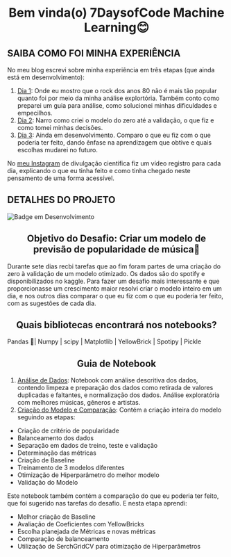 <h1 align="center"> Bem vinda(o) 7DaysofCode Machine Learning😊 </h1>

## SAIBA COMO FOI MINHA EXPERIÊNCIA

No meu blog escrevi sobre minha experiência em três etapas (que ainda está em desenvolvimento):
1. [Dia 1](https://medium.com/@KaueAbb/7days-of-code-analisando-os-dados-a84e08ab13fc): Onde eu mostro que o rock dos anos 80 não é mais tão popular quanto foi por meio da minha análise explortória. Também conto como preparei um guia para análise, como solucionei minhas dificuldades e empecilhos.
2. [Dia 2](https://medium.com/@KaueAbb/7days-of-code-prevendo-popularidade-7e044ef0e02a): Narro como criei o modelo do zero até a validação, o que fiz e como tomei minhas decisões. 
3. [Dia 3](): Ainda em desenvolvimento. Comparo o que eu fiz com o que poderia ter feito, dando ênfase na aprendizagem que obtive e quais escolhas mudarei no futuro. 

No [meu Instagram](https://www.instagram.com/kaue.cientifico/) de divulgação científica fiz um vídeo registro para cada dia, explicando o que eu tinha feito e como tinha chegado neste pensamento de uma forma acessível. 


## DETALHES DO PROJETO

![Badge em Desenvolvimento](https://img.shields.io/static/v1?label=STATUS&message=CONCLUIDO&color=<COLOR>)

<h2 align ="center"> Objetivo do Desafio: Criar um modelo de previsão de popularidade de música🤔</h2>

Durante sete dias recbi tarefas que ao fim foram partes de uma criação do zero à validação de um modelo otimizado. Os dados são do spotify e disponibilizados no kaggle. Para fazer um desafio mais interessante e que proporcionasse um crescimento maior resolvi criar o modelo inteiro em um dia, e nos outros dias comparar o que eu fiz com o que eu poderia ter feito, com as sugestões de cada dia.

<h2 align ="center"> Quais bibliotecas encontrará nos notebooks?</h2>

Pandas 🐼| Numpy | scipy | Matplotlib | YellowBrick | Spotipy | Pickle

<h2 align ="center">Guia de Notebook</h2>

1. [Análise de Dados](https://github.com/KaueAbbe/7DaysofCode_ML/blob/main/7DaysofCode_Dia1.ipynb): Notebook com análise descritiva dos dados, contendo limpeza e preparação dos dados como retirada de valores duplicadas e faltantes, e normalização dos dados. Análise exploratória com melhores músicas, gêneros e artistas. 
2. [Criação do Modelo e Comparação](https://github.com/KaueAbbe/7DaysofCode_ML/blob/main/7DaysofCode_Modelo.ipynb): Contém a criação inteira do modelo seguindo as etapas:
 - Criação de critério de popularidade
 - Balanceamento dos dados
 - Separação em dados de treino, teste e validação
 - Determinação das métricas
 - Criação de Baseline
 - Treinamento de 3 modelos diferentes
 - Otimização de Hiperparâmetro do melhor modelo
 - Validação do Modelo

 Este notebook também contém a comparação do que eu poderia ter feito, que foi sugerido nas tarefas do desafio. E nesta etapa aprendi:
 - Melhor criação de Baseline
 - Avaliação de Coeficientes com YellowBricks
 - Escolha planejada de Métricas e novas métricas
 - Comparação de balanceamento
 - Utilização de SerchGridCV para otimização de Hiperparâmetros



